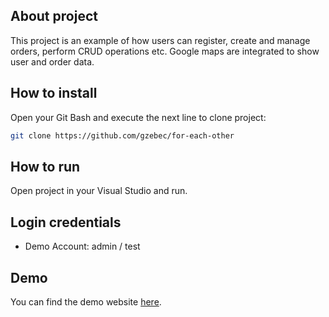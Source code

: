 ## About project

This project is an example of how users can register, create and manage orders, perform CRUD operations etc.
Google maps are integrated to show user and order data.

## How to install

Open your Git Bash and execute the next line to clone project:
```bash
git clone https://github.com/gzebec/for-each-other
```

## How to run

Open project in your Visual Studio and run.


## Login credentials

* Demo Account: admin / test

## Demo
You can find the demo website [here](https://apex.oracle.com/pls/apex/gzebec/r/jedni-za-druge).